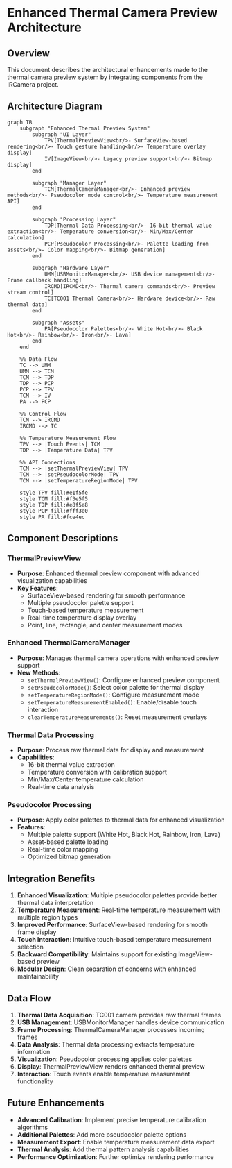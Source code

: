 # Enhanced Thermal Camera Preview Architecture

## Overview
This document describes the architectural enhancements made to the thermal camera preview system by integrating components from the IRCamera project.

## Architecture Diagram

```mermaid
graph TB
    subgraph "Enhanced Thermal Preview System"
        subgraph "UI Layer"
            TPV[ThermalPreviewView<br/>- SurfaceView-based rendering<br/>- Touch gesture handling<br/>- Temperature overlay display]
            IV[ImageView<br/>- Legacy preview support<br/>- Bitmap display]
        end
        
        subgraph "Manager Layer"
            TCM[ThermalCameraManager<br/>- Enhanced preview methods<br/>- Pseudocolor mode control<br/>- Temperature measurement API]
        end
        
        subgraph "Processing Layer"
            TDP[Thermal Data Processing<br/>- 16-bit thermal value extraction<br/>- Temperature conversion<br/>- Min/Max/Center calculation]
            PCP[Pseudocolor Processing<br/>- Palette loading from assets<br/>- Color mapping<br/>- Bitmap generation]
        end
        
        subgraph "Hardware Layer"
            UMM[USBMonitorManager<br/>- USB device management<br/>- Frame callback handling]
            IRCMD[IRCMD<br/>- Thermal camera commands<br/>- Preview stream control]
            TC[TC001 Thermal Camera<br/>- Hardware device<br/>- Raw thermal data]
        end
        
        subgraph "Assets"
            PA[Pseudocolor Palettes<br/>- White Hot<br/>- Black Hot<br/>- Rainbow<br/>- Iron<br/>- Lava]
        end
    end
    
    %% Data Flow
    TC --> UMM
    UMM --> TCM
    TCM --> TDP
    TDP --> PCP
    PCP --> TPV
    TCM --> IV
    PA --> PCP
    
    %% Control Flow
    TCM --> IRCMD
    IRCMD --> TC
    
    %% Temperature Measurement Flow
    TPV --> |Touch Events| TCM
    TDP --> |Temperature Data| TPV
    
    %% API Connections
    TCM --> |setThermalPreviewView| TPV
    TCM --> |setPseudocolorMode| TPV
    TCM --> |setTemperatureRegionMode| TPV
    
    style TPV fill:#e1f5fe
    style TCM fill:#f3e5f5
    style TDP fill:#e8f5e8
    style PCP fill:#fff3e0
    style PA fill:#fce4ec
```

## Component Descriptions

### ThermalPreviewView
- **Purpose**: Enhanced thermal preview component with advanced visualization capabilities
- **Key Features**:
  - SurfaceView-based rendering for smooth performance
  - Multiple pseudocolor palette support
  - Touch-based temperature measurement
  - Real-time temperature display overlay
  - Point, line, rectangle, and center measurement modes

### Enhanced ThermalCameraManager
- **Purpose**: Manages thermal camera operations with enhanced preview support
- **New Methods**:
  - `setThermalPreviewView()`: Configure enhanced preview component
  - `setPseudocolorMode()`: Select color palette for thermal display
  - `setTemperatureRegionMode()`: Configure measurement mode
  - `setTemperatureMeasurementEnabled()`: Enable/disable touch interaction
  - `clearTemperatureMeasurements()`: Reset measurement overlays

### Thermal Data Processing
- **Purpose**: Process raw thermal data for display and measurement
- **Capabilities**:
  - 16-bit thermal value extraction
  - Temperature conversion with calibration support
  - Min/Max/Center temperature calculation
  - Real-time data analysis

### Pseudocolor Processing
- **Purpose**: Apply color palettes to thermal data for enhanced visualization
- **Features**:
  - Multiple palette support (White Hot, Black Hot, Rainbow, Iron, Lava)
  - Asset-based palette loading
  - Real-time color mapping
  - Optimized bitmap generation

## Integration Benefits

1. **Enhanced Visualization**: Multiple pseudocolor palettes provide better thermal data interpretation
2. **Temperature Measurement**: Real-time temperature measurement with multiple region types
3. **Improved Performance**: SurfaceView-based rendering for smooth frame display
4. **Touch Interaction**: Intuitive touch-based temperature measurement selection
5. **Backward Compatibility**: Maintains support for existing ImageView-based preview
6. **Modular Design**: Clean separation of concerns with enhanced maintainability

## Data Flow

1. **Thermal Data Acquisition**: TC001 camera provides raw thermal frames
2. **USB Management**: USBMonitorManager handles device communication
3. **Frame Processing**: ThermalCameraManager processes incoming frames
4. **Data Analysis**: Thermal data processing extracts temperature information
5. **Visualization**: Pseudocolor processing applies color palettes
6. **Display**: ThermalPreviewView renders enhanced thermal preview
7. **Interaction**: Touch events enable temperature measurement functionality

## Future Enhancements

- **Advanced Calibration**: Implement precise temperature calibration algorithms
- **Additional Palettes**: Add more pseudocolor palette options
- **Measurement Export**: Enable temperature measurement data export
- **Thermal Analysis**: Add thermal pattern analysis capabilities
- **Performance Optimization**: Further optimize rendering performance
